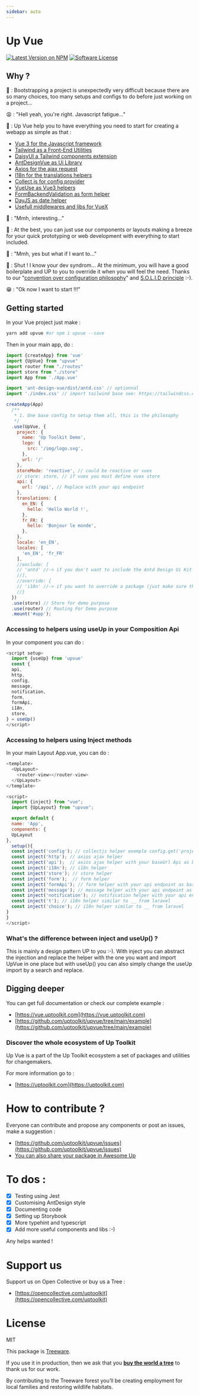 ```yaml
---
sidebar: auto
---
```


# Up Vue

[![Latest Version on NPM](https://img.shields.io/npm/v/upvue.svg?style=flat-square)](https://npmjs.com/package/js-form-helper)
[![Software License](https://img.shields.io/badge/license-MIT-brightgreen.svg?style=flat-square)](LICENSE.md)

## Why ?

🥸 : Bootstrapping a project is unexpectedly very difficult because there are so many choices, too many setups and configs to do before just working on a project...

😩 : "Hell yeah, you're right. Javascript fatigue..."

🥸 : Up Vue help you to have everything you need to start for creating a webapp as simple as that :

- [Vue 3 for the Javascript framework](https://vuejs.org/)
- [Tailwind as a Front-End Utilities](https://tailwindcss.com/)
- [DaisyUI a Tailwind components extension](https://daisyui.com/)
- [AntDesignVue as Ui Library](https://antdv.com/)
- [Axios for the ajax request](https://axios-http.com/)
- [I18n for the translations helpers](https://www.npmjs.com/package/@cherrypulp/i18n)
- [Collect.js for config provider](https://collect.js.org/)
- [VueUse as Vue3 helpers](https://vueuse.org/)
- [FormBackendValidation as form helper](https://github.com/spatie/form-backend-validation)
- [DayJS as date helper](https://day.js.org/)
- [Usefull middlewares and libs for VueX](https://vuex.vuejs.org/)

🧐 : "Mmh, interesting..."

🥸 : At the best, you can just use our components or layouts making a breeze for your quick prototyping or web development with everything to start included.

🧐 : "Mmh, yes but what if I want to..."

🥸 : Shut ! I know your dev syndrom... At the minimum, you will have a good boilerplate and UP to you to
override it when you will feel the need. Thanks to our "[convention over configuration philosophy](https://en.wikipedia.org/wiki/Convention_over_configuration)" and [S.O.L.I.D principle](https://en.wikipedia.org/wiki/SOLID) :-).

😁 : "Ok now I want to start !!!"

## Getting started

In your Vue project just make :

````bash
yarn add upvue #or npm i upvue --save
````

Then in your main app, do :

````javascript
import {createApp} from 'vue'
import {UpVue} from "upvue"
import router from "./routes"
import store from "./store"
import App from './App.vue'

import 'ant-design-vue/dist/antd.css' // optionnal
import './index.css' // import tailwind base see: https://tailwindcss.com/

createApp(App)
  /**
   * 1. One base config to setup them all, this is the philosophy
   */
  .use(UpVue, {
    project: {
      name: 'Up Toolkit Demo',
      logo: {
        src: '/img/logo.svg',
      },
      url: '/'
    },
    storeMode: 'reactive', // could be reactive or vuex
    // store: store, // if vuex you must define vuex store
    api: {
      url: '/api', // Replace with your api endpoint
    },
    translations: {
      en_EN: {
        hello: 'Hello World !',
      },
      fr_FR: {
        hello: 'Bonjour le monde',
      },
    },
    locale: 'en_EN',
    locales: [
      'en_EN', 'fr_FR'
    ],
    //exclude: [
    // 'antd' //-> if you don't want to include the Antd Design Ui Kit
    //],
    //override: {
    // 'i18n' //-> if you want to override a package (just make sure that you implement the interface)
    //}
  })
  .use(store) // Store for demo purpose
  .use(router) // Routing For Demo purpose
  .mount('#app');
````

### Accessing to helpers using useUp in your Composition Api

In your component you can do :

`````javascript
<script setup>
  import {useUp} from 'upvue'
  const {
  api,
  http,
  config,
  message,
  notification,
  form,
  formApi,
  i18n,
  store,
} = useUp()
</script>
`````

### Accessing to helpers using Inject methods

In your main Layout App.vue, you can do :

`````javascript
<template>
  <UpLayout>
    <router-view></router-view>
  </UpLayout>
</template>

<script>
  import {inject} from "vue";
  import {UpLayout} from "upvue";

  export default {
  name: 'App',
  components: {
  UpLayout
},
  setup(){
  const inject('config'); // collectjs helper exemple config.get('project.name')
  const inject('http'); // axios ajax helper
  const inject('api');  // axios ajax helper with your baseUrl Api as base
  const inject('i18n'); // i18n helper
  const inject('store'); // store helper
  const inject('form');  // form helper 
  const inject('formApi'); // form helper with your api endpoint as base
  const inject('message'); // message helper with your api endpoint as base
  const inject('notification'); // notification helper with your api endpoint as base
  const inject('t'); // i18n helper similar to __ from laravel
  const inject('choice'); // i18n helper similar to __ from laravel
}
}
</script>
`````
### What's the difference between inject and useUp() ?

This is mainly a design pattern UP to you :-). With inject you can abstract the injection and replace the helper with the one you want and import UpVue in one place but with useUp() you can also simply change the useUp import by a search and replace.

## Digging deeper

You can get full documentation or check our complete example :

- [https://vue.uptoolkit.com](https://vue.uptoolkit.com)
- [https://github.com/uptoolkit/upvue/tree/main/example](https://github.com/uptoolkit/upvue/tree/main/example)

### Discover the whole ecosystem of Up Toolkit

Up Vue is a part of the Up Toolkit ecosystem a set of packages and utilities for changemakers.

For more information go to :

- [https://uptoolkit.com](https://uptoolkit.com)

# How to contribute ?

Everyone can contribute and propose any components or post an issues, make a suggestion :

- [https://github.com/uptoolkit/upvue/issues](https://github.com/uptoolkit/upvue/issues)
- [You can also share your package in Awesome Up](https://github.com/uptoolkit)

# To dos :

- [x] Testing using Jest
- [x] Customising AntDesign style
- [x] Documenting code
- [x] Setting up Storybook
- [x] More typehint and typescript
- [x] Add more useful components and libs :-)

Any helps wanted !

# Support us

Support us on Open Collective or buy us a Tree :

- [https://opencollective.com/uptoolkit](https://opencollective.com/uptoolkit)

# License

MIT

This package is [Treeware](https://treeware.earth).

If you use it in production, then we ask that you [**buy the world a tree**](https://plant.treeware.earth/uptoolkit/upvue) to thank us for our work.

By contributing to the Treeware forest you’ll be creating employment for local families and restoring wildlife habitats.